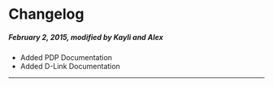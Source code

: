 # Changelog

##### February 2, 2015, *modified by Kayli and Alex*
* Added PDP Documentation
* Added D-Link Documentation

<hr />
